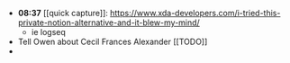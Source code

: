 - **08:37** [[quick capture]]:  https://www.xda-developers.com/i-tried-this-private-notion-alternative-and-it-blew-my-mind/
	- ie logseq
- Tell Owen about Cecil Frances Alexander [[TODO]]
-